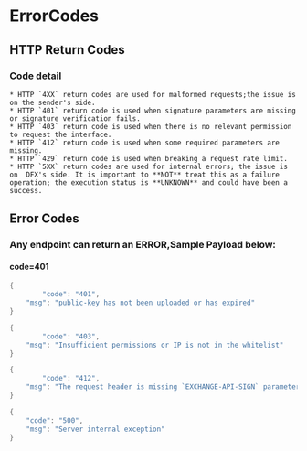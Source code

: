 ErrorCodes
=========

## HTTP Return Codes

###  Code detail
	* HTTP `4XX` return codes are used for malformed requests;the issue is on the sender's side.
	* HTTP `401` return code is used when signature parameters are missing or signature verification fails.
	* HTTP `403` return code is used when there is no relevant permission to request the interface.
	* HTTP `412` return code is used when some required parameters are missing.
	* HTTP `429` return code is used when breaking a request rate limit.
	* HTTP `5XX` return codes are used for internal errors; the issue is on  DFX's side. It is important to **NOT** treat this as a failure operation; the execution status is **UNKNOWN** and could have been a success.


## Error Codes

### Any endpoint can return an ERROR,Sample Payload below:

#### code=401

``` java
{
		"code": "401",
	"msg": "public-key has not been uploaded or has expired"
}
```

``` java
{
		"code": "403",
	"msg": "Insufficient permissions or IP is not in the whitelist"
}
```


``` java
{
		"code": "412",
	"msg": "The request header is missing `EXCHANGE-API-SIGN` parameters"
}
```


``` java
{
	"code": "500",
	"msg": "Server internal exception"
}
```
